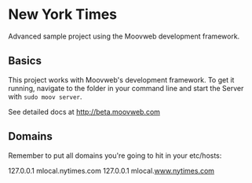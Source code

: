 # New York Times

Advanced sample project using the Moovweb development framework.

## Basics
This project works with Moovweb's development framework. To get it running, navigate to the folder in your command line and start the Server with `sudo moov server`.

See detailed docs at http://beta.moovweb.com

## Domains
Remember to put all domains you're going to hit in your etc/hosts:

  127.0.0.1 	mlocal.nytimes.com
  127.0.0.1 	mlocal.www.nytimes.com
